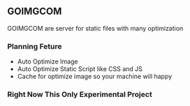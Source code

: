 ## GOIMGCOM

GOIMGCOM are server for static files with many optimization

### Planning Feture
* Auto Optimize Image
* Auto Optimize Static Script like CSS and JS
* Cache for optimize image so your machine will happy

### Right Now This Only Experimental Project
